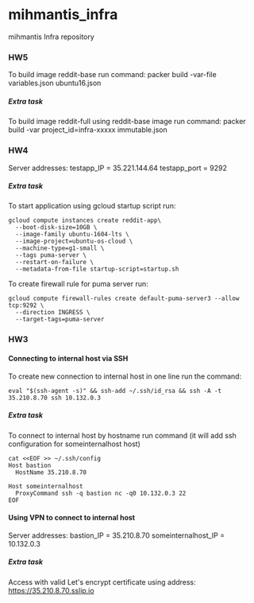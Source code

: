 # mihmantis_infra
mihmantis Infra repository

### HW5

To build image reddit-base run command:
packer build -var-file variables.json ubuntu16.json

##### Extra task
To build image reddit-full using reddit-base image run command:
packer build -var project_id=infra-xxxxx immutable.json

### HW4

Server addresses:
testapp_IP = 35.221.144.64
testapp_port = 9292

##### Extra task
To start application using gcloud startup script run:
```
gcloud compute instances create reddit-app\
  --boot-disk-size=10GB \
  --image-family ubuntu-1604-lts \
  --image-project=ubuntu-os-cloud \
  --machine-type=g1-small \
  --tags puma-server \
  --restart-on-failure \
  --metadata-from-file startup-script=startup.sh
```

To create firewall rule for puma server run:
```
gcloud compute firewall-rules create default-puma-server3 --allow tcp:9292 \
  --direction INGRESS \
  --target-tags=puma-server
```

### HW3

#### Connecting to internal host via SSH
To create new connection to internal host in one line run the command:
```
eval "$(ssh-agent -s)" && ssh-add ~/.ssh/id_rsa && ssh -A -t 35.210.8.70 ssh 10.132.0.3
```

##### Extra task
To connect to internal host by hostname run command (it will add ssh configuration for someinternalhost host)
```
cat <<EOF >> ~/.ssh/config
Host bastion
  HostName 35.210.8.70

Host someinternalhost
  ProxyCommand ssh -q bastion nc -q0 10.132.0.3 22
EOF
```

#### Using VPN to connect to internal host

Server addresses:
bastion_IP = 35.210.8.70
someinternalhost_IP = 10.132.0.3

##### Extra task
Access with valid Let's encrypt certificate using address:
https://35.210.8.70.sslip.io

